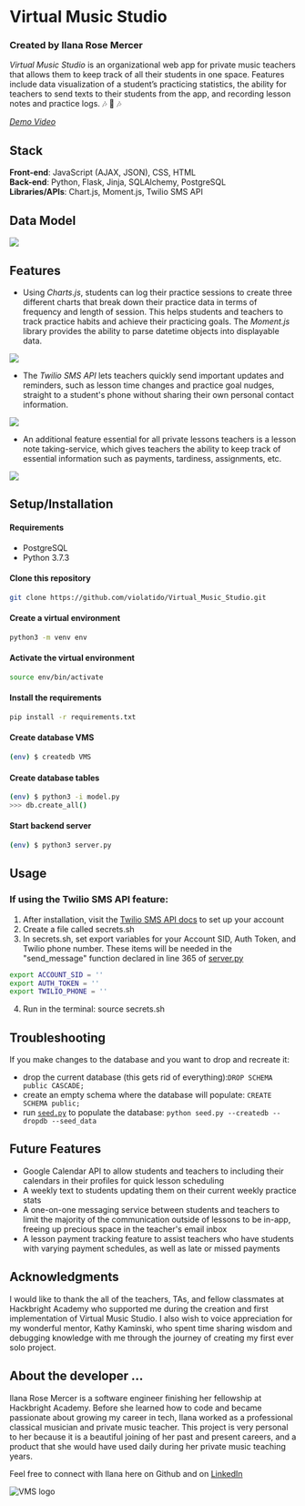 

# **Virtual Music Studio**
### Created by Ilana Rose Mercer

*Virtual Music Studio* is an organizational web app for private music teachers that allows them to keep track of all their students in one space. Features include data visualization of a student’s practicing statistics, the ability for teachers to send texts to their students from the app, and recording lesson notes and practice logs.  :notes: :musical_note: :notes:

[*Demo Video*](https://www.youtube.com/watch?v=l1CXHxR0d8k)


## **Stack**
**Front-end**: JavaScript (AJAX, JSON), CSS, HTML </br>
**Back-end**: Python, Flask, Jinja, SQLAlchemy, PostgreSQL </br>
**Libraries/APIs**: Chart.js, Moment.js, Twilio SMS API

## **Data Model**
![](static/img/readme-media/VMS-Data-Model-SQL-DBM.png)


## **Features**


* Using *Charts.js*, students can log their practice sessions to create three different charts that break down their practice data in terms of frequency and length of session. This helps students and teachers to track practice habits and achieve their practicing goals. The *Moment.js* library provides the ability to parse datetime objects into displayable data.

![](static/img/readme-media/charts-giphy.gif)

* The *Twilio SMS API* lets teachers quickly send important updates and reminders, such as lesson time changes and practice goal nudges, straight to a student's phone without sharing their own personal contact information.

![](static/img/readme-media/twilio-giphy.gif)

* An additional feature essential for all private lessons teachers is a lesson note taking-service, which gives teachers the ability to keep track of essential information such as payments, tardiness, assignments, etc.

![](static/img/readme-media/notes-gif.gif)

## **Setup/Installation**

#### **Requirements**
* PostgreSQL
* Python 3.7.3

#### **Clone this repository**
```bash
git clone https://github.com/violatido/Virtual_Music_Studio.git
```
#### **Create a virtual environment**
``` bash
python3 -m venv env
```
#### **Activate the virtual environment**
``` bash
source env/bin/activate
```
#### **Install the requirements**
```bash
pip install -r requirements.txt
```
#### **Create database VMS**
```bash
(env) $ createdb VMS
```

#### **Create database tables**

``` bash
(env) $ python3 -i model.py
>>> db.create_all()
```

#### **Start backend server**
``` bash
(env) $ python3 server.py
```


## **Usage**

### **If using the Twilio SMS API feature:**
1. After installation, visit the [Twilio SMS API docs](https://www.twilio.com/docs/sms/api) to set up your account
2. Create a file called secrets.sh
3. In secrets.sh, set export variables for your Account SID, Auth Token, and Twilio phone number. These items will be needed in the "send_message" function declared in line 365 of [server.py](https://github.com/violatido/Virtual_Music_Studio/blob/69b6be5885f11f3f7f6e6eec5cda15a789e6785e/server.py#L365)
```bash
export ACCOUNT_SID = ''
export AUTH_TOKEN = ''
export TWILIO_PHONE = ''
```
4. Run in the terminal: source secrets.sh

## **Troubleshooting**

If you make changes to the database and you want to drop and recreate it:
* drop the current database (this gets rid of everything):`DROP SCHEMA public CASCADE;`
* create an empty schema where the database will populate: `CREATE SCHEMA public;`
* run [`seed.py`](seed.py) to populate the database: `python seed.py --createdb --dropdb --seed_data`

## **Future Features**
* Google Calendar API to allow students and teachers to including their calendars in their profiles for quick lesson scheduling
* A weekly text to students updating them on their current weekly practice stats
* A one-on-one messaging service between students and teachers to limit the majority of the communication outside of lessons to be in-app, freeing up precious space in the teacher's email inbox
* A lesson payment tracking feature to assist teachers who have students with varying payment schedules, as well as late or missed payments


## **Acknowledgments**

I would like to thank the all of the teachers, TAs, and fellow classmates at Hackbright Academy who supported me during the creation and first implementation of Virtual Music Studio. I also wish to voice appreciation for my wonderful mentor, Kathy Kaminski, who spent time sharing wisdom and debugging knowledge with me through the journey of creating my first ever solo project.

## **About the developer ...**
Ilana Rose Mercer is a software engineer finishing her fellowship at Hackbright Academy. Before she learned how to code and became passionate about growing my career in tech, Ilana worked as a professional classical musician and private music teacher. This project is very personal to her because it is a beautiful joining of her past and present careers, and a product that she would have used daily during her private music teaching years.

Feel free to connect with Ilana here on Github and on [LinkedIn](https://www.linkedin.com/in/i-mercer/)

![VMS logo](static/img/Light-logo-cutout.png)
